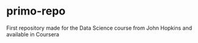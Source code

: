 # primo-repo
First repository made for the Data Science course from John Hopkins and available in Coursera
